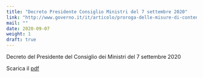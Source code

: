 ```yaml
---
title: "Decreto Presidente Consiglio Ministri del 7 settembre 2020"
link: "http://www.governo.it/it/articolo/proroga-delle-misure-di-contenimento-covid-19-il-dpcm-del-7-settembre-2020/15142"
mail: ""
date: 2020-09-07
weight: 1
draft: true
---
```


Decreto del Presidente del Consiglio dei Ministri del 7 settembre 2020

Scarica il [pdf](/documents/dpcm_07_settembre_2020.pdf)
